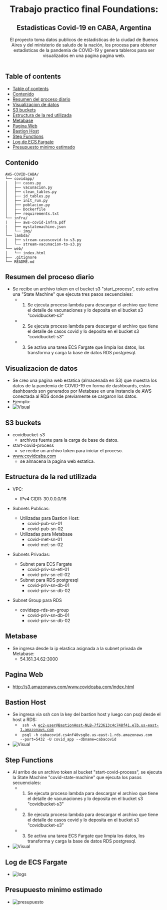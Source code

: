 <p align="center"> 
    <h1 align="center">Trabajo practico final Foundations:</h1>
    
<p align="center">
        <h2 align="center">Estadisticas Covid-19 en CABA, Argentina</h2>
</p>
    
  <p align="center">
    El proyecto toma datos publicos de estadisticas de la ciudad de Buenos Aires y del ministerio de saludo de la nación, los procesa para obtener estadisticas de la pandemia de COVID-19 y genera tableros para ser visualizados en una pagina pagina web.
    <br>
    <br>
  </p>
</p>


## Table of contents
- [Table of contents](#table-of-contents)
- [Contenido](#contenido)
- [Resumen del proceso diario](#resumen-del-proceso-diario)
- [Visualizacion de datos](#visualizacion-de-datos)
- [S3 buckets](#s3-buckets)
- [Estructura de la red utilizada](#estructura-de-la-red-utilizada)
- [Metabase](#metabase)
- [Pagina Web](#pagina-web)
- [Bastion Host](#bastion-host)
- [Step Functions](#step-functions)
- [Log de ECS Fargate](#log-de-ecs-fargate)
- [Presupuesto minimo estimado](#presupuesto-minimo-estimado)
## Contenido

```text
AWS-COVID-CABA/
└── covidapp/
│   ├── casos.py
│   ├── vacunacion.py
│   ├── clean_tables.py
│   ├── id_tables.py
│   ├── init_run.py
│   ├── poblacion.py
│   ├── Dockerfile
│   ├── requirements.txt
└── infra/
|   ├── aws-covid-infra.pdf
|   ├── mystatemachine.json
│   └── img/
└── lambda/
│   ├── stream-casoscovid-to-s3.py
│   └── stream-vacunacion-to-s3.py
└── web/
│   └── index.html
├── .gitignore
└── README.md
``` 
## Resumen del proceso diario
- Se recibe un archivo token en el bucket s3 "start_process", esto activa una "State Machine" que ejecuta tres pasos secuenciales:
    - 1. Se ejecuta proceso lambda para descargar el archivo que tiene el detalle de vacunaciones y lo deposita en el bucket s3 "covidbucket-s3"
    - 2. Se ejecuta proceso lambda para descargar el archivo que tiene el detalle de casos covid y lo deposita en el bucket s3 "covidbucket-s3"
    - 3. Se activa una tarea ECS Fargate que limpia los datos, los transforma y carga la base de datos RDS postgresql.

## Visualizacion de datos
- Se creo una pagina web estatica (almacenada en S3) que muestra los datos de la pandemia de COVID-19 en forma de dashboards, estos dashboards son generados por Metabase en una instancia de AWS conectada al RDS donde previamente se cargaron los datos.
- Ejemplo:
- ![Visual](/infra/img/visual.png)

## S3 buckets
-  covidbucket-s3
   -  archivos fuente para la carga de base de datos.
-  start-covid-process
   -  se recibe un archivo token para iniciar el proceso.
-  www.covidcaba.com 
   -  se almacena la pagina web estatica.

## Estructura de la red utilizada
- VPC: 
  - IPv4 CIDR: 30.0.0.0/16

- Subnets Publicas: 
  - Utilizadas para Bastion Host:
    - covid-pub-sn-01
    - covid-pub-sn-02
  - Utilizadas para Metabase
    - covid-met-sn-01
    - covid-met-sn-02

- Subnets Privadas:
  - Subnet para ECS Fargate
    - covid-priv-sn-etl-01
    - covid-priv-sn-etl-02
  - Subnet para RDS postgresql
    - covid-priv-sn-db-01
    - covid-priv-sn-db-02

- Subnet Group para RDS
  - covidapp-rds-sn-group
    - covid-priv-sn-db-01
    - covid-priv-sn-db-02

## Metabase
 - Se ingresa desde la ip elastica asignada a la subnet privada de Metabase:
      - 54.161.34.62:3000

## Pagina Web
 - http://s3.amazonaws.com/www.covidcaba.com/index.html

## Bastion Host
 - Se ingresa via ssh con la key del bastion host y luego con psql desde el host a RDS:
   - <code> ssh -A ec2-user@BastionHost-NLB-7f23613c4c748f41.elb.us-east-1.amazonaws.com </code>
   - <code> psql -h cabacovid.cs4nf40vsq8e.us-east-1.rds.amazonaws.com --port=5432 -U covid_app --dbname=cabacovid </code>
- ![Visual](/infra/img/bastion.png)

## Step Functions
- Al arribo de un archivo token al bucket "start-covid-process", se ejecuta la State Machine "covid-state-machine" que ejecuta los pasos secuenciales:
    - 1. Se ejecuta proceso lambda para descargar el archivo que tiene el detalle de vacunaciones y lo deposita en el bucket s3 "covidbucket-s3"
    - 2. Se ejecuta proceso lambda para descargar el archivo que tiene el detalle de casos covid y lo deposita en el bucket s3 "covidbucket-s3"
    - 3. Se activa una tarea ECS Fargate que limpia los datos, los transforma y carga la base de datos RDS postgresql.
- ![Visual](/infra/img/steps.png)

## Log de ECS Fargate
- ![logs](/infra/img/logs.png)


## Presupuesto minimo estimado
- ![presupuesto](/infra/img/presupuesto.png)
